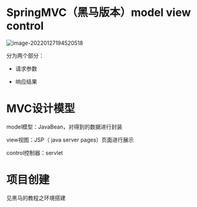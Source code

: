 # SpringMVC（黑马版本）model view control

![image-20220127194520518](/Users/zhangshuheng/Desktop/Notebooks/JAVA/框架/03SpringMVC.assets/image-20220127194520518.png)

分为两个部分：

- 请求参数

- 响应结果

# MVC设计模型

model模型：JavaBean，对得到的数据进行封装

view视图：JSP（ java server pages）页面进行展示

control控制器：servlet

# 项目创建

见黑马的教程之环境搭建